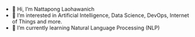 - 👋 Hi, I’m Nattapong Laohawanich
- 👀 I’m interested in Artificial Intelligence, Data Science, DevOps, Internet of Things and more.
- 🌱 I’m currently learning Natural Language Processing (NLP)
